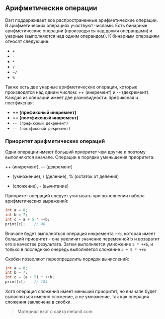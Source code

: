 ## Арифметические операции

Dart поддерживает все распространенные арифметические операции. В арифметических операциях участвуют числами. Есть бинарные арифметические операции (производятся над двумя операндами) и унарные (выполняются над одним операндом). К бинарным операциям относят следующие:
- `+`
- `-`
- `*`
- `/`
- `~/`
- `%`

Также есть две унарные арифметические операции, которые производятся над одним числом: ++ (инкремент) и -- (декремент). Каждая из операций имеет две разновидности: префиксная и постфиксная:
- **++ (префиксный инкремент)**
- **++ (постфиксный инкремент)**
- `-- (префиксный декремент)`
- `-- (постфиксный декремент)`

### Приоритет арифметических операций

Одни операции имеют больший приоритет чем другие и поэтому выполняются вначале. Операции в порядке уменьшения приоритета:

++ (инкремент), -- (декремент)

* (умножение), / (деление), % (остаток от деления)

+ (сложение), - (вычитание)

Приоритет операций следует учитывать при выполнении набора арифметических выражений:

```dart
int a = 8;
int b = 7;
int c = a + 5 * ++b;      
print(c);    // 48
```

Вначале будет выполняться операция инкремента `++b`, которая имеет больший приоритет - она увеличит значение переменной b и возвратит его в качестве результата. Затем выполняется умножение `5 * ++b`, и только в последнюю очередь выполняется сложение `a + 5 * ++b`

Скобки позволяют переопределить порядок вычислений:

```dart
int a = 8;
int b = 7;
int c = (a + 5) * ++b;    
print(c);    // 104
```

Хотя операция сложения имеет меньший приоритет, но вначале будет выполняться именно сложение, а не умножение, так как операция сложения заключена в скобки.


> Материал взят с сайта metanit.com